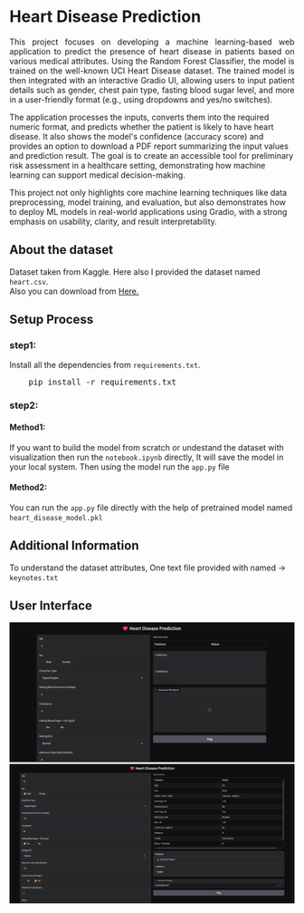 # Heart Disease Prediction

<p align="justify">
This project focuses on developing a machine learning-based web application to predict the presence of heart disease in patients based on various medical attributes. Using the Random Forest Classifier, the model is trained on the well-known UCI Heart Disease dataset. The trained model is then integrated with an interactive Gradio UI, allowing users to input patient details such as gender, chest pain type, fasting blood sugar level, and more in a user-friendly format (e.g., using dropdowns and yes/no switches).

The application processes the inputs, converts them into the required numeric format, and predicts whether the patient is likely to have heart disease. It also shows the model's confidence (accuracy score) and provides an option to download a PDF report summarizing the input values and prediction result. The goal is to create an accessible tool for preliminary risk assessment in a healthcare setting, demonstrating how machine learning can support medical decision-making.

This project not only highlights core machine learning techniques like data preprocessing, model training, and evaluation, but also demonstrates how to deploy ML models in real-world applications using Gradio, with a strong emphasis on usability, clarity, and result interpretability.
</p>

## About the dataset

Dataset taken from Kaggle. Here also I provided the dataset named `heart.csv`.<br>
Also you can download from <a href="https://www.kaggle.com/datasets/johnsmith88/heart-disease-dataset">Here.</a>

## Setup Process

### step1:
Install all the dependencies from `requirements.txt`.<br />
<pre>
    pip install -r requirements.txt
</pre>

### step2:

#### Method1:
If you want to build the model from scratch or undestand the dataset with visualization then run the 
`notebook.ipynb` directly, It will save the model in your local system. Then using the model run the `app.py` file

#### Method2:
You can run the `app.py` file directly with the help of pretrained model named `heart_disease_model.pkl`


## Additional Information 

To understand the dataset attributes, One text file provided with named ->  `keynotes.txt`

## User Interface 


<img src="https://github.com/mariyaviswa/Heart-Disease-Prediction/blob/main/user_interface.png?raw=true" alt="User Interface">

<img src="https://github.com/mariyaviswa/Heart-Disease-Prediction/blob/main/user_interface1.png" alt="User Interface">
